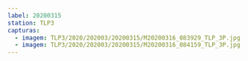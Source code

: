 ```yaml
---
label: 20200315
station: TLP3
capturas:
  - imagem: TLP3/2020/202003/20200315/M20200316_083929_TLP_3P.jpg
  - imagem: TLP3/2020/202003/20200315/M20200316_084159_TLP_3P.jpg
---
```

